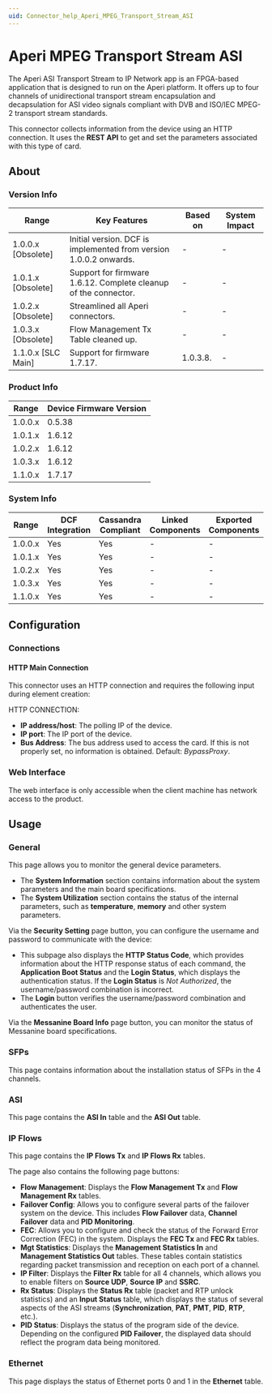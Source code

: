 ```yaml
---
uid: Connector_help_Aperi_MPEG_Transport_Stream_ASI
---
```


# Aperi MPEG Transport Stream ASI

The Aperi ASI Transport Stream to IP Network app is an FPGA-based application that is designed to run on the Aperi platform. It offers up to four channels of unidirectional transport stream encapsulation and decapsulation for ASI video signals compliant with DVB and ISO/IEC MPEG-2 transport stream standards.

This connector collects information from the device using an HTTP connection. It uses the **REST API** to get and set the parameters associated with this type of card.

## About

### Version Info

| **Range**            | **Key Features**                                                  | **Based on** | **System Impact** |
|----------------------|-------------------------------------------------------------------|--------------|-------------------|
| 1.0.0.x \[Obsolete\] | Initial version. DCF is implemented from version 1.0.0.2 onwards. | \-           | \-                |
| 1.0.1.x \[Obsolete\] | Support for firmware 1.6.12. Complete cleanup of the connector.   | \-           | \-                |
| 1.0.2.x \[Obsolete\] | Streamlined all Aperi connectors.                                 | \-           | \-                |
| 1.0.3.x \[Obsolete\] | Flow Management Tx Table cleaned up.                              | \-           | \-                |
| 1.1.0.x \[SLC Main\] | Support for firmware 1.7.17.                                      | 1.0.3.8.     | \-                |

### Product Info

| **Range** | **Device Firmware Version** |
|-----------|-----------------------------|
| 1.0.0.x   | 0.5.38                      |
| 1.0.1.x   | 1.6.12                      |
| 1.0.2.x   | 1.6.12                      |
| 1.0.3.x   | 1.6.12                      |
| 1.1.0.x   | 1.7.17                      |

### System Info

| **Range** | **DCF Integration** | **Cassandra Compliant** | **Linked Components** | **Exported Components** |
|-----------|---------------------|-------------------------|-----------------------|-------------------------|
| 1.0.0.x   | Yes                 | Yes                     | \-                    | \-                      |
| 1.0.1.x   | Yes                 | Yes                     | \-                    | \-                      |
| 1.0.2.x   | Yes                 | Yes                     | \-                    | \-                      |
| 1.0.3.x   | Yes                 | Yes                     | \-                    | \-                      |
| 1.1.0.x   | Yes                 | Yes                     | \-                    | \-                      |

## Configuration

### Connections

#### HTTP Main Connection

This connector uses an HTTP connection and requires the following input during element creation:

HTTP CONNECTION:

- **IP address/host**: The polling IP of the device.
- **IP port**: The IP port of the device.
- **Bus Address**: The bus address used to access the card. If this is not properly set, no information is obtained. Default: *BypassProxy*.

### Web Interface

The web interface is only accessible when the client machine has network access to the product.

## Usage

### General

This page allows you to monitor the general device parameters.

- The **System Information** section contains information about the system parameters and the main board specifications.
- The **System Utilization** section contains the status of the internal parameters, such as **temperature**, **memory** and other system parameters.

Via the **Security Setting** page button, you can configure the username and password to communicate with the device:

- This subpage also displays the **HTTP Status Code**, which provides information about the HTTP response status of each command, the **Application Boot Status** and the **Login Status**, which displays the authentication status. If the **Login Status** is *Not Authorized*, the username/password combination is incorrect.
- The **Login** button verifies the username/password combination and authenticates the user.

Via the **Messanine Board Info** page button, you can monitor the status of Messanine board specifications.

### SFPs

This page contains information about the installation status of SFPs in the 4 channels.

### ASI

This page contains the **ASI In** table and the **ASI Out** table.

### IP Flows

This page contains the **IP Flows Tx** and **IP Flows Rx** tables.

The page also contains the following page buttons:

- **Flow Management**: Displays the **Flow Management Tx** and **Flow Management Rx** tables.
- **Failover Config**: Allows you to configure several parts of the failover system on the device. This includes **Flow Failover** data, **Channel Failover** data and **PID Monitoring**.
- **FEC**: Allows you to configure and check the status of the Forward Error Correction (FEC) in the system. Displays the **FEC Tx** and **FEC Rx** tables.
- **Mgt Statistics**: Displays the **Management Statistics In** and **Management Statistics Out** tables. These tables contain statistics regarding packet transmission and reception on each port of a channel.
- **IP Filter**: Displays the **Filter Rx** table for all 4 channels, which allows you to enable filters on **Source UDP**, **Source IP** and **SSRC**.
- **Rx Status**: Displays the **Status Rx** table (packet and RTP unlock statistics) and an **Input Status** table, which displays the status of several aspects of the ASI streams (**Synchronization**, **PAT**, **PMT**, **PID**, **RTP**, etc.).
- **PID Status**: Displays the status of the program side of the device. Depending on the configured **PID Failover**, the displayed data should reflect the program data being monitored.

### Ethernet

This page displays the status of Ethernet ports 0 and 1 in the **Ethernet** table.
